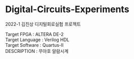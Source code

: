 # Digital-Circuits-Experiments
2022-1 김진상 디지털회로실험 프로젝트

Target FPGA : ALTERA DE-2  
Target Language : Verilog HDL  
Target Software : Quartus-II  
DESCRIPTION : 무야호 알람시계

